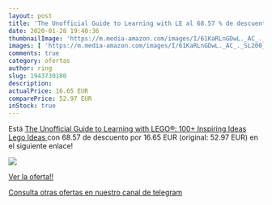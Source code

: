 ```yaml
---
layout: post
title: 'The Unofficial Guide to Learning with LE al 68.57 % de descuento'
date: 2020-01-28 19:40:36
thumbnailImage: 'https://m.media-amazon.com/images/I/61KaRLnGDwL._AC_._SL200_.jpg'
images: [ 'https://m.media-amazon.com/images/I/61KaRLnGDwL._AC_._SL200_.jpg' ]
comments: true
category: ofertas
author: ring
slug: 1943730180
description:
actualPrice: 16.65 EUR
comparePrice: 52.97 EUR
inStock: true
---
```


Está [The Unofficial Guide to Learning with LEGO®: 100+ Inspiring Ideas  Lego Ideas ](https://www.amazon.com/dp/1943730180/?tag=redken08-20) con 68.57 de descuento por 16.65 EUR (original: 52.97 EUR) en el siguiente enlace!

[![](https://m.media-amazon.com/images/I/61KaRLnGDwL._AC_._SL200_.jpg)](https://www.amazon.com/dp/1943730180/?tag=redken08-20)

[Ver la oferta!!](https://www.amazon.com/dp/1943730180/?tag=redken08-20)

[Consulta otras ofertas en nuestro canal de telegram](https://t.me/s/ofertas25)
